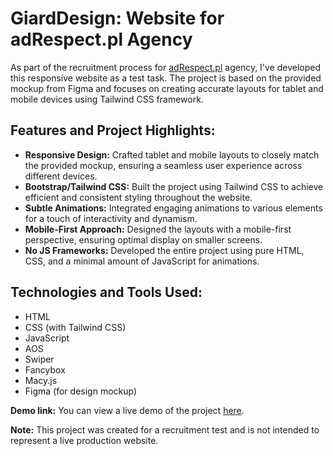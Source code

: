 # GiardDesign: Website for adRespect.pl Agency

As part of the recruitment process for [adRespect.pl](https://adrespect.pl/) agency, I've developed this responsive website as a test task. The project is based on the provided mockup from Figma and focuses on creating accurate layouts for tablet and mobile devices using Tailwind CSS framework.

## Features and Project Highlights:

- **Responsive Design:** Crafted tablet and mobile layouts to closely match the provided mockup, ensuring a seamless user experience across different devices.
- **Bootstrap/Tailwind CSS:** Built the project using Tailwind CSS to achieve efficient and consistent styling throughout the website.
- **Subtle Animations:** Integrated engaging animations to various elements for a touch of interactivity and dynamism.
- **Mobile-First Approach:** Designed the layouts with a mobile-first perspective, ensuring optimal display on smaller screens.
- **No JS Frameworks:** Developed the entire project using pure HTML, CSS, and a minimal amount of JavaScript for animations.

## Technologies and Tools Used:

- HTML
- CSS (with Tailwind CSS)
- JavaScript
- AOS
- Swiper
- Fancybox
- Macy.js
- Figma (for design mockup)

**Demo link:** You can view a live demo of the project [here](https://kielpinskij.github.io/GiardDesign/).

**Note:** This project was created for a recruitment test and is not intended to represent a live production website.
